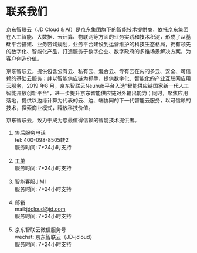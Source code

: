 # 联系我们

京东智联云（JD Cloud & AI）是京东集团旗下的智能技术提供商，依托京东集团在人工智能、大数据、云计算、物联网等方面的业务实践和技术积淀，形成了从基础平台搭建、业务咨询规划，业务平台建设到运营维护的科技生态格局，拥有领先的数字化、智能化产品，打造服务于数字企业、数字政府的多维场景解决方案，为客户创造价值。 

京东智联云，提供包含公有云、私有云、混合云、专有云在内的多云、安全、可信赖的基础云服务；并以智能供应链为抓手，提供数字化、智能化的产业互联网应用云服务，2019 年8 月，京东智联云Neuhub平台入选”智能供应链国家新一代人工智能开放创新平台”，进一步提升京东智能供应链对外输出能力；同时，聚焦应用落地，提供以边缘计算为代表的云、边、端协同的下一代智能云服务，以可信赖的技术，探索商业模式，释放科技价值。 

京东智联云，致力于成为您最值得信赖的智能技术提供者。
<br />
1. 售后服务电话<br />
tel: 400-098-8505转2<br />
服务时间: 7*24小时支持<br /><br />
2. [工单](https://ticket.jdcloud.com/myorder/submit)<br />
服务时间: 7*24小时支持<br /><br />
3. 智能客服JIMI<br />
服务时间: 7*24小时支持<br /><br />
4. 邮箱<br />
mail:jdcloud@jd.com<br />
服务时间: 7*24小时支持<br /><br />
5. 京东智联云微信服务号<br />
wechat: 京东智联云（JD-jcloud）<br />
服务时间: 7*24小时支持
